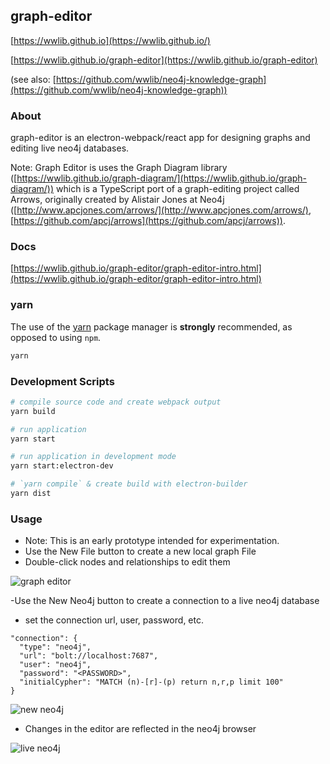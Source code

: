 ## graph-editor

[https://wwlib.github.io](https://wwlib.github.io/)

[https://wwlib.github.io/graph-editor](https://wwlib.github.io/graph-editor)

(see also: [https://github.com/wwlib/neo4j-knowledge-graph](https://github.com/wwlib/neo4j-knowledge-graph))

### About
graph-editor is an electron-webpack/react app for designing graphs and editing live neo4j databases.

Note: Graph Editor is uses the Graph Diagram library ([https://wwlib.github.io/graph-diagram/](https://wwlib.github.io/graph-diagram/)) which is a TypeScript port of a graph-editing project called Arrows, originally created by Alistair Jones at Neo4j ([http://www.apcjones.com/arrows/](http://www.apcjones.com/arrows/), [https://github.com/apcj/arrows](https://github.com/apcj/arrows)).

### Docs

[https://wwlib.github.io/graph-editor/graph-editor-intro.html](https://wwlib.github.io/graph-editor/graph-editor-intro.html)

### yarn
The use of the [yarn](https://yarnpkg.com/) package manager is **strongly** recommended, as opposed to using `npm`.

```bash
yarn
```

### Development Scripts

```bash
# compile source code and create webpack output
yarn build

# run application
yarn start

# run application in development mode
yarn start:electron-dev

# `yarn compile` & create build with electron-builder
yarn dist

```

### Usage
- Note: This is an early prototype intended for experimentation.
- Use the New File button to create a new local graph File
- Double-click nodes and relationships to edit them

![graph editor](./docs/img/graph-editor-animals.png)

-Use the New Neo4j button to create a connection to a live neo4j database
- set the connection url, user, password, etc.

```
"connection": {
  "type": "neo4j",
  "url": "bolt://localhost:7687",
  "user": "neo4j",
  "password": "<PASSWORD>",
  "initialCypher": "MATCH (n)-[r]-(p) return n,r,p limit 100"
}
```

![new neo4j](./docs/img/graph-editor-neo4j-new.png)

- Changes in the editor are reflected in the neo4j browser

![live neo4j](./docs/img/neo4j-kg-tutorial-neo4j-browser.png)
